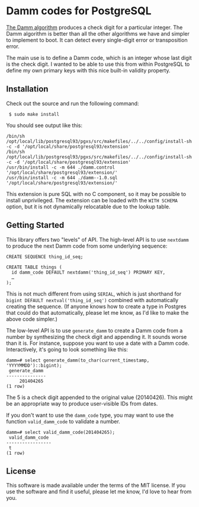 # Damm codes for PostgreSQL

[The Damm algorithm](http://en.wikipedia.org/wiki/Damm_algorithm)
produces a check digit for a particular integer. The Damm algorithm is
better than all the other algorithms we have and simpler to implement
to boot. It can detect every single-digit error or transposition
error.

The main use is to define a Damm code, which is an integer whose last
digit is the check digit. I wanted to be able to use this from within
PostgreSQL to define my own primary keys with this nice built-in
validity property.

## Installation

Check out the source and run the following command:

     $ sudo make install

You should see output like this:

    /bin/sh /opt/local/lib/postgresql93/pgxs/src/makefiles/../../config/install-sh -c -d '/opt/local/share/postgresql93/extension'
    /bin/sh /opt/local/lib/postgresql93/pgxs/src/makefiles/../../config/install-sh -c -d '/opt/local/share/postgresql93/extension'
    /usr/bin/install -c -m 644 ./damm.control '/opt/local/share/postgresql93/extension/'
    /usr/bin/install -c -m 644 ./damm--1.0.sql  '/opt/local/share/postgresql93/extension/'

This extension is pure SQL with no C component, so it may be possible
to install unprivileged. The extension can be loaded with the `WITH
SCHEMA` option, but it is not dynamically relocatable due to the
lookup table.

## Getting Started

This library offers two "levels" of API. The high-level API is to use
`nextdamm` to produce the next Damm code from some underlying
sequence:

    CREATE SEQUENCE thing_id_seq;
	
    CREATE TABLE things (
	  id damm_code DEFAULT nextdamm('thing_id_seq') PRIMARY KEY,
	  …
	);

This is not much different from using `SERIAL`, which is just
shorthand for `bigint DEFAULT nextval('thing_id_seq')` combined with
automatically creating the sequence. (If anyone knows how to create a
type in Postgres that could do that automatically, please let me know,
as I'd like to make the above code simpler.)

The low-level API is to use `generate_damm` to create a Damm code from
a number by synthesizing the check digit and appending it. It sounds
worse than it is. For instance, suppose you want to use a date with a
Damm code. Interactively, it's going to look something like this:

    damm=# select generate_damm(to_char(current_timestamp, 'YYYYMMDD')::bigint);
     generate_damm 
    ---------------
         201404265
    (1 row)

The 5 is a check digit appended to the original value (20140426). This
might be an appropriate way to produce user-visible IDs from dates.

If you don't want to use the `damm_code` type, you may want to use the
function `valid_damm_code` to validate a number.

    damm=# select valid_damm_code(201404265);
     valid_damm_code 
    -----------------
     t
    (1 row)

## License

This software is made available under the terms of the MIT license. If
you use the software and find it useful, please let me know, I'd love
to hear from you.